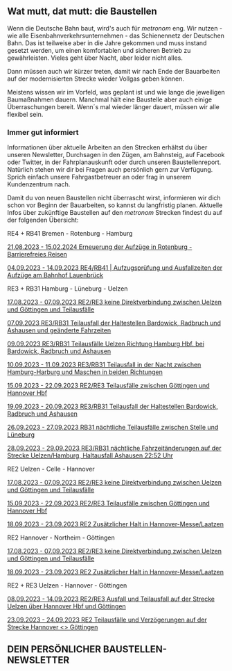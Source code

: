 Wat mutt, dat mutt: die Baustellen
----------

Wenn die Deutsche Bahn baut, wird's auch für *metronom* eng.
Wir nutzen - wie alle Eisenbahnverkehrsunternehmen - das Schienennetz der Deutschen Bahn. Das ist teilweise aber in die Jahre gekommen und muss instand gesetzt werden, um einen komfortablen und sicheren Betrieb zu gewährleisten. Vieles geht über Nacht, aber leider nicht alles.

Dann müssen auch wir kürzer treten, damit wir nach Ende der Bauarbeiten auf der modernisierten Strecke wieder Vollgas geben können.

Meistens wissen wir im Vorfeld, was geplant ist und wie lange die jeweiligen Baumaßnahmen dauern. Manchmal hält eine Baustelle aber auch einige Überraschungen bereit. Wenn´s mal wieder länger dauert, müssen wir alle flexibel sein.

### Immer gut informiert ###

Informationen über aktuelle Arbeiten an den Strecken erhältst du über unseren Newsletter, Durchsagen in den Zügen, am Bahnsteig, auf Facebook oder Twitter, in der Fahrplanauskunft oder durch unseren Baustellenreport. Natürlich stehen wir dir bei Fragen auch persönlich gern zur Verfügung. Sprich einfach unsere Fahrgastbetreuer an oder frag in unserem Kundenzentrum nach.

Damit du von neuen Baustellen nicht überrascht wirst, informieren wir dich schon vor Beginn der Bauarbeiten, so kannst du langfristig planen. Aktuelle Infos über zukünftige Baustellen auf den *metronom* Strecken findest du auf der folgenden Übersicht:

RE4 + RB41 Bremen - Rotenburg - Hamburg

[21.08.2023 - 15.02.2024 Erneuerung der Aufzüge in Rotenburg - Barrierefreies Reisen](https://www.der-metronom.de/baustellen/erneuerung-der-aufzuege-in-rotenburg-barrierefreies-reisen/)

[04.09.2023 - 14.09.2023 RE4/RB41 | Aufzugsprüfung und Ausfallzeiten der Aufzüge am Bahnhof Lauenbrück](https://www.der-metronom.de/baustellen/re4-rb41-information-zu-ausfallzeiten-der-aufzuege-am-bahnhof-lauenbrueck/)

RE3 + RB31 Hamburg - Lüneburg - Uelzen

[17.08.2023 - 07.09.2023 RE2/RE3 keine Direktverbindung zwischen Uelzen und Göttingen und Teilausfälle](https://www.der-metronom.de/baustellen/re2-re3-keine-direktverbindung-zwischen-uelzen-und-goettingen-2/)

[07.09.2023 RE3/RB31 Teilausfall der Haltestellen Bardowick, Radbruch und Ashausen und geänderte Fahrzeiten](https://www.der-metronom.de/baustellen/re3-rb31-teilausfall-und-geaenderte-fahrzeiten/)

[09.09.2023 RE3/RB31 Teilausfälle Uelzen Richtung Hamburg Hbf. bei Bardowick, Radbruch und Ashausen](https://www.der-metronom.de/baustellen/re3-rb31-teilausfaelle-uelzen-richtung-hamburg-hbf-bei-bardowick-radbruch-und-ashausen-09-09-2023-abend/)

[10.09.2023 - 11.09.2023 RE3/RB31 Teilausfall in der Nacht zwischen Hamburg-Harburg und Maschen in beiden Richtungen](https://www.der-metronom.de/baustellen/re3-rb31-teilausfall-in-der-nacht/)

[15.09.2023 - 22.09.2023 RE2/RE3 Teilausfälle zwischen Göttingen und Hannover Hbf](https://www.der-metronom.de/baustellen/re2-re3-ersatzfahrten-zwischen-goettingen-und-hannover/)

[19.09.2023 - 20.09.2023 RE3/RB31 Teilausfall der Haltestellen Bardowick, Radbruch und Ashausen](https://www.der-metronom.de/baustellen/re3-rb31-teilausfall-der-haltestellen-bardowick-radbruch-und-ashausen-in-der-nacht-19-20-09-2023/)

[26.09.2023 - 27.09.2023 RB31 nächtliche Teilausfälle zwischen Stelle und Lüneburg](https://www.der-metronom.de/baustellen/rb31-naechtliche-teilausfaelle-zwischen-stelle-lueneburg/)

[28.09.2023 - 29.09.2023 RE3/RB31 nächtliche Fahrzeitänderungen auf der Strecke Uelzen/Hamburg, Haltausfall Ashausen 22:52 Uhr](https://www.der-metronom.de/baustellen/re3-rb31-naechtliche-fahrzeitaenderung-dreier-verbindungen-ab-bis-uelzen-und-hamburg/)

RE2 Uelzen - Celle - Hannover

[17.08.2023 - 07.09.2023 RE2/RE3 keine Direktverbindung zwischen Uelzen und Göttingen und Teilausfälle](https://www.der-metronom.de/baustellen/re2-re3-keine-direktverbindung-zwischen-uelzen-und-goettingen-2/)

[15.09.2023 - 22.09.2023 RE2/RE3 Teilausfälle zwischen Göttingen und Hannover Hbf](https://www.der-metronom.de/baustellen/re2-re3-ersatzfahrten-zwischen-goettingen-und-hannover/)

[18.09.2023 - 23.09.2023 RE2 Zusätzlicher Halt in Hannover-Messe/Laatzen](https://www.der-metronom.de/baustellen/re2-zusaetzlicher-halt-in-hannover-messe-laatzen/)

RE2 Hannover - Northeim - Göttingen

[17.08.2023 - 07.09.2023 RE2/RE3 keine Direktverbindung zwischen Uelzen und Göttingen und Teilausfälle](https://www.der-metronom.de/baustellen/re2-re3-keine-direktverbindung-zwischen-uelzen-und-goettingen-2/)

[18.09.2023 - 23.09.2023 RE2 Zusätzlicher Halt in Hannover-Messe/Laatzen](https://www.der-metronom.de/baustellen/re2-zusaetzlicher-halt-in-hannover-messe-laatzen/)

RE2 + RE3 Uelzen - Hannover - Göttingen

[08.09.2023 - 14.09.2023 RE2/RE3 Ausfall und Teilausfall auf der Strecke Uelzen über Hannover Hbf und Göttingen](https://www.der-metronom.de/baustellen/re2-re3-ausfall-und-teilausfall-auf-der-strecke-uelzen-ueber-hannover-hbf-und-goettingen/)

[23.09.2023 - 24.09.2023 RE2 Teilausfälle und Verzögerungen auf der Strecke Hannover \<\> Göttingen](https://www.der-metronom.de/baustellen/re2-re3-teilausfaelle-der-strecken-uelzen-hannover-goettingen/)

DEIN PERSÖNLICHER BAUSTELLEN-NEWSLETTER
----------
